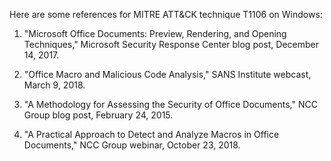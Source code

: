 Here are some references for MITRE ATT&CK technique T1106 on Windows:

1. "Microsoft Office Documents: Preview, Rendering, and Opening Techniques," Microsoft Security Response Center blog post, December 14, 2017.

2. "Office Macro and Malicious Code Analysis," SANS Institute webcast, March 9, 2018.

3. "A Methodology for Assessing the Security of Office Documents," NCC Group blog post, February 24, 2015.

4. "A Practical Approach to Detect and Analyze Macros in Office Documents," NCC Group webinar, October 23, 2018.